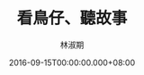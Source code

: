 ---
issue: 190
title: 看鳥仔、聽故事
author: 林淑期
date: 2016-09-15T00:00:00.000+08:00
topic: 生態
difficulty: 1
wikidata: Q98095563
wikidata_link: https://www.wikidata.org/wiki/Q98095563
---